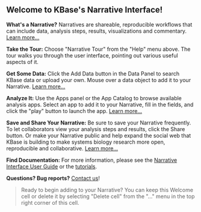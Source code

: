 ## Welcome to KBase's Narrative Interface!

**What's a Narrative?** Narratives are shareable, reproducible workflows that can include data, analysis steps, results, visualizations and commentary. [Learn more...]({{config.resources.docSite.base.url}}/narrative-guide)

**Take the Tour:** Choose "Narrative Tour" from the "Help" menu above. The tour walks you through the user interface, pointing out various useful aspects of it.

**Get Some Data:** Click the Add Data button in the Data Panel to search KBase data or upload your own. Mouse over a data object to add it to your Narrative. [Learn more...]({{config.resources.docSite.base.url}}/narrative-guide/explore-data)

**Analyze It:** Use the Apps panel or the App Catalog to browse available analysis apps. Select an app to add it to your Narrative, fill in the fields, and click the "play" button to launch the app. [Learn more...]({{config.resources.docSite.base.url}}/narrative-guide/browse-apps-and-methods)

**Save and Share Your Narrative:** Be sure to save your Narrative frequently. To let collaborators view your analysis steps and results, click the Share button. Or make your Narrative public and help expand the social web that KBase is building to make systems biology research more open, reproducible and collaborative. [Learn more...]({{config.resources.docSite.base.url}}/narrative-guide/share-narratives/)

**Find Documentation:** For more information, please see the [Narrative Interface User Guide]({{config.resources.docSite.base.url}}/narrative-guide) or the [tutorials]({{config.resources.docSite.base.url}}/tutorials).

**Questions? Bug reports?** [Contact us]({{config.resources.docSite.base.url}}/contact-us)!

> Ready to begin adding to your Narrative? You can keep this Welcome cell or delete it by selecting "Delete cell" from the "..." menu in the top right corner of this cell.
